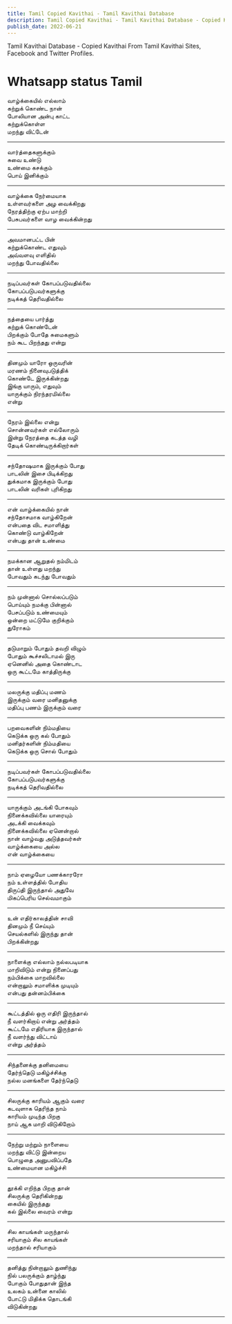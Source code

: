 ```yaml
---
title: Tamil Copied Kavithai - Tamil Kavithai Database
description: Tamil Copied Kavithai - Tamil Kavithai Database - Copied Kavithai From Tamil Kavithai Sites, Facebook and Twitter Profiles.
publish_date: 2022-06-21
---
```


Tamil Kavithai Database - Copied Kavithai From Tamil Kavithai Sites, Facebook and Twitter Profiles.

# Whatsapp status Tamil

வாழ்க்கையில் எல்லாம்  
கற்றுக் கொண்ட நான்  
போலியான அன்பு காட்ட  
கற்றுக்கொள்ள  
மறந்து விட்டேன்

***

வார்த்தைகளுக்கும்  
சுவை உண்டு  
உண்மை கசக்கும்  
பொய் இனிக்கும்

***

வாழ்க்கை நேர்மையாக  
உள்ளவர்களை அழ வைக்கிறது  
நேரத்திற்கு ஏற்ப மாற்றி  
பேசுபவர்களை வாழ வைக்கின்றது

***

அவமானபட்ட பின்  
கற்றுக்கொண்ட எதுவும்  
அவ்வளவு எளிதில்  
மறந்து போவதில்லை

***

நடிப்பவர்கள் கோபப்படுவதில்லை  
கோபப்படுபவர்களுக்கு  
நடிக்கத் தெரிவதில்லை

***

நத்தையை பார்த்து  
கற்றுக் கொண்டேன்  
பிறக்கும் போதே சுமைகளும்  
நம் கூட பிறந்தது என்று

***

தினமும் யாரோ ஒருவரின்  
மரணம் நினைவுபடுத்திக்  
கொண்டே இருக்கின்றது  
இங்கு யாரும், எதுவும்  
யாருக்கும் நிரந்தரமில்லை  
என்று

***

நேரம் இல்லை என்று  
சொன்னவர்கள் எல்லோரும்  
இன்று நேரத்தை கடத்த வழி  
தேடிக் கொண்டிருக்கிறார்கள்

***

சந்தோஷமாக இருக்கும் போது  
பாடலின் இசை பிடிக்கிறது  
துக்கமாக இருக்கும் போது  
பாடலின் வரிகள் புரிகிறது

***

என் வாழ்க்கையில் நான்  
சந்தோசமாக வாழ்கிறேன்  
என்பதை விட சமாளித்து  
கொண்டு வாழ்கிறேன்  
என்பது தான் உண்மை

***

நமக்கான ஆறுதல் நம்மிடம்  
தான் உள்ளது மறந்து  
போவதும் கடந்து போவதும்

***

நம் முன்னால் சொல்லப்படும்  
பொய்யும் நமக்கு பின்னால்  
பேசப்படும் உண்மையும்  
ஒன்றை மட்டுமே குறிக்கும்  
துரோகம்

***

தடுமாறும் போதும் தவறி விழும்  
போதும் கூச்சலிடாமல் இரு  
ஏனெனில் அதை கொண்டாட  
ஒரு கூட்டமே காத்திருக்கு

***

மலருக்கு மதிப்பு மணம்  
இருக்கும் வரை மனிதனுக்கு  
மதிப்பு பணம் இருக்கும் வரை

***

பறவைகளின் நிம்மதியை  
கெடுக்க ஒரு கல் போதும்  
மனிதர்களின் நிம்மதியை  
கெடுக்க ஒரு சொல் போதும்

***

நடிப்பவர்கள் கோபப்படுவதில்லை  
கோபப்படுபவர்களுக்கு  
நடிக்கத் தெரிவதில்லை

***

யாருக்கும் அடங்கி போகவும்  
நினைக்கவில்லை யாரையும்  
அடக்கி வைக்கவும்  
நினைக்கவில்லை ஏனென்றால்  
நான் வாழ்வது அடுத்தவர்கள்  
வாழ்க்கையை அல்ல  
என் வாழ்க்கையை

***

நாம் ஏழையோ பணக்காரரோ  
நம் உள்ளத்தில் போதிய  
திருப்தி இருந்தால் அதுவே  
மிகப்பெரிய செல்வமாகும்

***

உன் எதிர்காலத்தின் சாவி  
தினமும் நீ செய்யும்  
செயல்களில் இருந்து தான்  
பிறக்கின்றது

***

நாளைக்கு எல்லாம் நல்லபடியாக  
மாறிவிடும் என்று நினைப்பது  
நம்பிக்கை மாறவில்லை  
என்றாலும் சமாளிக்க முடியும்  
என்பது தன்னம்பிக்கை

***

கூட்டத்தில் ஒரு எதிரி இருந்தால்  
நீ வளர்கிறாய் என்று அர்த்தம்  
கூட்டமே எதிரியாக இருந்தால்  
நீ வளர்ந்து விட்டாய்  
என்று அர்த்தம்

***

சிந்தனைக்கு தனிமையை  
தேர்ந்தெடு மகிழ்ச்சிக்கு  
நல்ல மனங்களை தேர்ந்தெடு

***

சிலருக்கு காரியம் ஆகும் வரை  
கடவுளாக தெரிந்த நாம்  
காரியம் முடிந்த பிறகு  
நாய் ஆக மாறி விடுகிறோம்

***

நேற்று மற்றும் நாளையை  
மறந்து விட்டு இன்றைய  
பொழுதை அனுபவிப்பதே  
உண்மையான மகிழ்ச்சி

***

தூக்கி எறிந்த பிறகு தான்  
சிலருக்கு தெரிகின்றது  
கையில் இருந்தது  
கல் இல்லை வைரம் என்று

***

சில காயங்கள் மருந்தால்  
சரியாகும் சில காயங்கள்  
மறந்தால் சரியாகும்

***

தனித்து நின்றாலும் துணிந்து  
நில் பலருக்கும் தாழ்ந்து  
போகும் போதுதான் இந்த  
உலகம் உன்னை காலில்  
போட்டு மிதிக்க தொடங்கி  
விடுகின்றது

***

